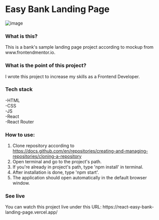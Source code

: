 <h1>Easy Bank Landing Page</h1>

![image](https://github.com/xGrahir/ReactEasyBankLandingPage/assets/113827991/18bd83bf-140d-4531-9ce7-f7b981424936)

<h3>What is this?</h3>
This is a bank's sample landing page project according to mockup from www.frontendmentor.io.

<h3>What is the point of this project?</h3>
I wrote this project to increase my skills as a Frontend Developer.

<h3>Tech stack</h3>
-HTML </br>
-CSS </br>
-JS </br>
-React </br>
-React Router

<h3>How to use:</h3>

1. Clone repository according to https://docs.github.com/en/repositories/creating-and-managing-repositories/cloning-a-repository
2. Open terminal and go to the project's path.
3. If you're already in project's path, type 'npm install' in terminal.
4. After installation is done, type 'npm start'.
5. The application should open automatically in the default browser window.

<h3>See live</h3>
You can watch this project live under this URL: https://react-easy-bank-landing-page.vercel.app/
